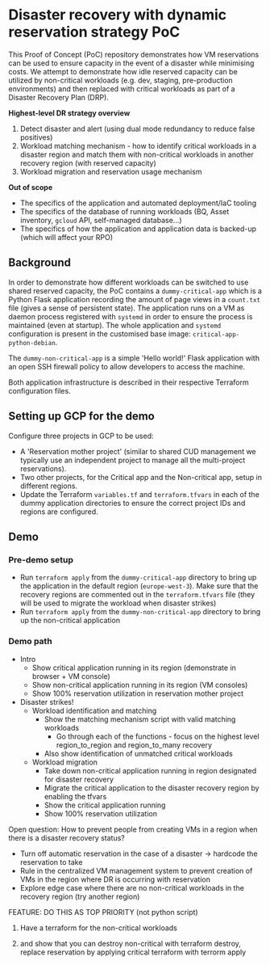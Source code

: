# Disaster recovery with dynamic reservation strategy PoC

This Proof of Concept (PoC) repository demonstrates how VM reservations can be
used to ensure capacity in the event of a disaster while minimising costs. We
attempt to demonstrate how idle reserved capacity can be utilized by
non-critical workloads (e.g. dev, staging, pre-production environments) and
then replaced with critical workloads as part of a Disaster Recovery Plan (DRP).

**Highest-level DR strategy overview**

1. Detect disaster and alert (using dual mode redundancy to reduce false
   positives)
2. Workload matching mechanism - how to identify critical workloads in a
   disaster region and match them with non-critical workloads in another
   recovery region (with reserved capacity)
3. Workload migration and reservation usage mechanism

**Out of scope**

- The specifics of the application and automated deployment/IaC tooling
- The specifics of the database of running workloads (BQ, Asset inventory,
  `gcloud` API, self-managed database...)
- The specifics of how the application and application data is backed-up (which
  will affect your RPO)
  <!-- TODO: This needs to be looked into further? Using Turboreplication to
  maintain freshness of backups across regions -->

## Background

In order to demonstrate how different workloads can be switched to use shared
reserved capacity, the PoC contains a `dummy-critical-app` which is a Python
Flask application recording the amount of page views in a `count.txt` file
(gives a sense of persistent state). The application runs on a VM as daemon
process registered with `systemd` in order to ensure the process is maintained
(even at startup). The whole application and `systemd` configuration is present
in the customised base image: `critical-app-python-debian`.

The `dummy-non-critical-app` is a simple 'Hello world!' Flask application with
an open SSH firewall policy to allow developers to access the machine.

Both application infrastructure is described in their respective Terraform
configuration files.

## Setting up GCP for the demo

Configure three projects in GCP to be used:

- A 'Reservation mother project' (similar to shared CUD management we typically
  use an independent project to manage all the multi-project reservations).
- Two other projects, for the Critical app and the Non-critical app, setup in
  different regions.
- Update the Terraform `variables.tf` and `terraform.tfvars` in each of the
  dummy application directories to ensure the correct project IDs and regions
  are configured.

## Demo

### Pre-demo setup

- Run `terraform apply` from the `dummy-critical-app` directory to bring up the
  application in the default region (`europe-west-3`). Make sure that the
  recovery regions are commented out in the `terraform.tfvars` file (they will
  be used to migrate the workload when disaster strikes)
- Run `terraform apply` from the `dummy-non-critical-app` directory to bring up
  the non-critical application

### Demo path

- Intro
  - Show critical application running in its region (demonstrate in browser +
    VM console)
  - Show non-critical application running in its region (VM consoles)
  - Show 100% reservation utilization in reservation mother project
- Disaster strikes!
  - Workload identification and matching
    - Show the matching mechanism script with valid matching workloads
      - Go through each of the functions - focus on the highest level region_to_region and region_to_many recovery
    - Also show identification of unmatched critical workloads
  - Workload migration
    - Take down non-critical application running in region designated for
      disaster recovery
    - Migrate the critical application to the disaster recovery region by enabling
      the tfvars
    - Show the critical application running
    - Show 100% reservation utilization

Open question: How to prevent people from creating VMs in a region when there is a disaster recovery status?

- Turn off automatic reservation in the case of a disaster -> hardcode the reservation to take
- Rule in the centralized VM management system to prevent creation of VMs in the region where DR is occurring with reservation
- Explore edge case where there are no non-critical workloads in the recovery region (try another region)

FEATURE: DO THIS AS TOP PRIORITY (not python script)

1. Have a terraform for the non-critical workloads

2. and show that you can destroy non-critical with terraform destroy, replace reservation by applying critical terraform with terrorm apply
